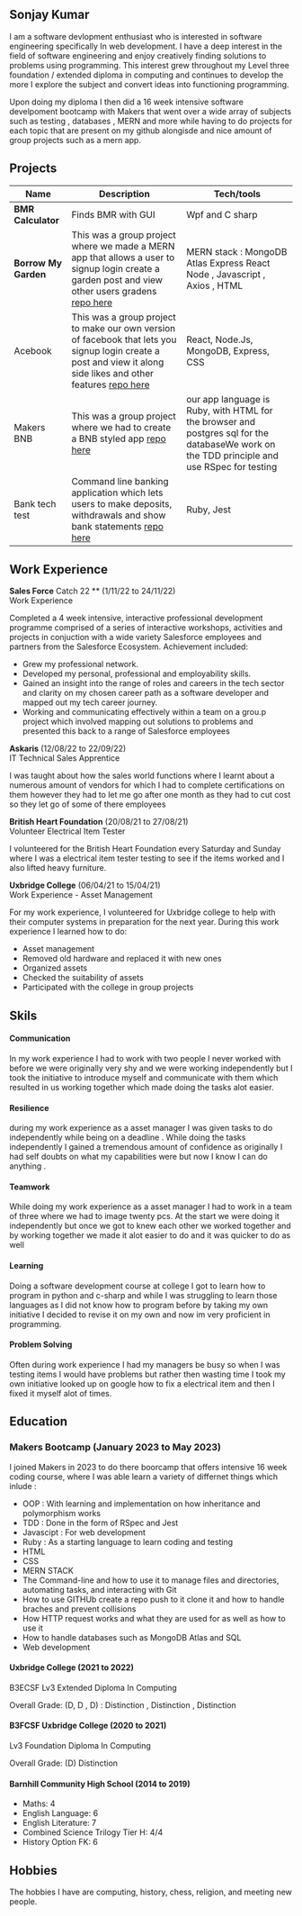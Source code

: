 ## Sonjay Kumar

I am a software devlopment enthusiast who is interested in software engineering specifically In web development. I have a deep interest in the field of software engineering and enjoy creatively finding solutions to problems using programming. This interest grew throughout my  Level three foundation / extended diploma in computing and continues to develop the more I explore the subject and convert ideas into functioning programming.

Upon doing my diploma I then did a 16 week intensive software develpoment bootcamp with Makers that went over a wide array of subjects such as testing , databases , MERN and more while having to do projects for each topic that are present on my github alongisde and nice amount of group projects such as a mern app.


## Projects

| Name                         | Description           | Tech/tools        |
| ---------------------------- | --------------------- | ----------------- |
| **BMR Calculator**           | Finds BMR with GUI    | Wpf and C sharp   |
| **Borrow My Garden**         |  This was a group project where we made a MERN app that allows a user to signup login create a garden post and view  other users gradens [repo here](https://github.com/KumarS14/borrow-my-garden) | MERN stack : MongoDB Atlas  Express  React  Node , Javascript , Axios , HTML
| Acebook | This was a group project to make our own version of facebook that lets you signup login create a post and view it along side likes and other features [repo here](https://github.com/KumarS14/acebook-water) | React, Node.Js, MongoDB, Express, CSS |
| Makers BNB | This was a group project where we had to create a BNB styled app [repo here](https://github.com/Fiona-1981/makersbnb-ruby-seed) | our app language is Ruby, with HTML for the browser and postgres sql for the databaseWe work on the TDD principle and use RSpec for testing
| Bank tech test | Command line banking application which lets users to make deposits, withdrawals and show bank statements [repo here](https://github.com/KumarS14/bank.js)| Ruby, Jest |

## Work Experience

**Sales Force** Catch 22 ** (1/11/22 to 24/11/22)  
Work Experience

Completed a 4 week intensive, interactive professional development programme comprised of a series of interactive workshops, activities and projects in conjuction with a wide variety Salesforce employees and partners from the Salesforce Ecosystem.
Achievement included: 
-	Grew my professional network. 
-	Developed my personal, professional and employability skills. 
-	Gained an insight into the range of roles and careers in the tech sector and clarity on my chosen career path as a software developer and mapped out my tech career journey. 
-	Working and communicating effectively within a team on a grou.p project which involved mapping out solutions to problems and presented this back to a range of Salesforce employees

**Askaris** (12/08/22 to 22/09/22)  
IT Technical Sales Apprentice

I was taught about how the sales world functions where I learnt about a numerous amount of vendors for which I had to complete certifications on them however they had to let me go after one month as they had to cut cost so they let go of some of there employees

**British Heart Foundation** (20/08/21 to 27/08/21)  
Volunteer Electrical Item Tester

I volunteered for the British Heart Foundation every Saturday and Sunday where I was a electrical item tester testing to see if the items worked and I also lifted heavy furniture.

**Uxbridge College** (06/04/21 to 15/04/21)  
Work Experience - Asset Management

For my work experience, I volunteered for Uxbridge college to help with their computer systems in preparation for the next year. During this work experience I learned how to do: 
- Asset management 
- Removed old hardware and replaced it with new ones 
- Organized assets 
- Checked the suitability of assets 
- Participated with the college in group projects
## Skils
#### Communication
In my work experience I had to work with two people I never worked with before we were originally very shy and we were working independently but I took the initiative to introduce myself and communicate with them which resulted in us working together which made doing the tasks alot easier.

#### Resilience
during my work experience as a asset manager I was given tasks to do independently while being on a deadline . While doing the tasks independently I gained a tremendous amount of confidence as originally I had self doubts on what my capabilities were but now I know I can do anything .
 
#### Teamwork
While doing my work experience as a asset manager I had to work in a team of three where we had to image twenty pcs. At the start we were doing it independently but once we got to knew each other we worked together and by working together we made it alot easier to do and it was quicker to do as well

#### Learning
Doing a software development course at college I got to learn how to program in python and c-sharp and while I was struggling to learn those languages as I did not know how to program before by taking my own initiative I decided to revise it on my own and now im very proficient in programming.
 
#### Problem Solving
Often during work experience I had my managers be busy so when I was testing items I would have problems but rather then wasting time I took my own initiative looked up on google how to fix a electrical item and then I fixed it myself alot of times.

## Education

### Makers Bootcamp (January 2023 to May 2023)
I joined Makers in 2023 to do there boorcamp that offers intensive 16 week coding course, where I was able learn a variety of differnet things which inlude :  <br/> 
- OOP : With learning and implementation on how inheritance and polymorphism works
- TDD : Done in the form of RSpec and Jest
- Javascipt : For web development
- Ruby : As a starting language to learn coding and testing
- HTML
- CSS
- MERN STACK
- The Command-line and how to use it to manage files and directories, automating tasks, and interacting with Git
- How to use GITHUb create a repo push to it clone it and how to handle braches and prevent collisions
- How HTTP request works and what they are used for as well as how to use it
- How to handle databases such as MongoDB Atlas and SQL
- Web development

#### Uxbridge College (2021 to 2022)
B3ECSF Lv3 Extended Diploma In Computing

Overall Grade: (D, D , D)  : Distinction , Distinction , Distinction

####  B3FCSF Uxbridge College (2020 to 2021)
Lv3 Foundation Diploma In Computing

Overall Grade: (D) Distinction

#### Barnhill Community High School (2014 to 2019)
- Maths: 4 
- English Language: 6 
- English Literature: 7
- Combined Science Trilogy Tier H: 4/4 
- History Option FK: 6 

## Hobbies

The hobbies I have are computing, history, chess, religion, and meeting new people.
